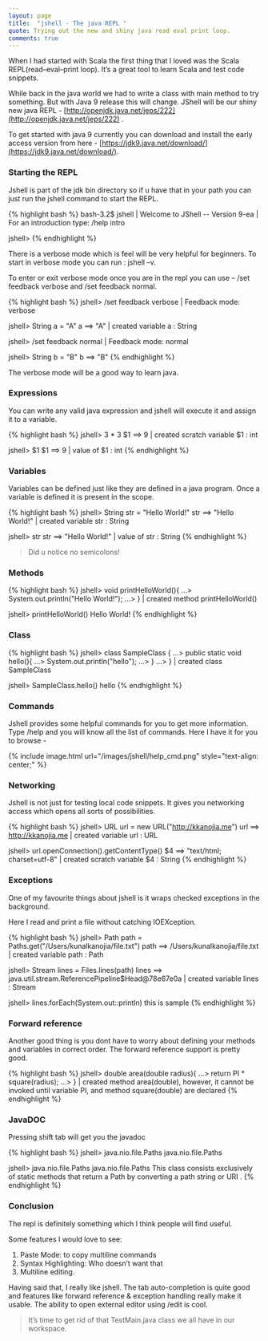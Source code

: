 ```yaml
---
layout: page
title:  "jshell - The java REPL "
quote: Trying out the new and shiny java read eval print loop.
comments: true
---
```


When I had started with Scala the first thing that I loved was the Scala REPL(read–eval–print loop).
It’s a great tool to learn Scala and test code snippets.

While back in the java world we had to write a class with main method to try something. But with Java 9 release this will change.
JShell will be our shiny new java REPL - [http://openjdk.java.net/jeps/222](http://openjdk.java.net/jeps/222) .


To get started with java 9 currently you can download and install the early access version from here - [https://jdk9.java.net/download/](https://jdk9.java.net/download/).

### Starting the REPL

Jshell is part of the jdk bin directory so if u have that in your path you can just run the jshell command to start the REPL.

{% highlight bash %}
bash-3.2$ jshell
|  Welcome to JShell -- Version 9-ea
|  For an introduction type: /help intro

jshell>
{% endhighlight %}


There is a verbose mode which is feel will be very helpful for beginners. To start in verbose mode you can run : jshell –v.

To enter or exit verbose mode once you are in the repl you can use –
/set feedback verbose and /set feedback normal.


{% highlight bash %}
jshell> /set feedback verbose
|  Feedback mode: verbose

jshell> String a = "A"
a ==> "A"
|  created variable a : String

jshell> /set feedback normal
|  Feedback mode: normal

jshell> String b = "B"
b ==> "B"
{% endhighlight %}

The verbose mode will be a good way to learn java.

### Expressions
You can write any valid java expression and jshell will execute it and assign it to a variable.

{% highlight bash %}
jshell> 3 * 3
$1 ==> 9
|  created scratch variable $1 : int

jshell> $1
$1 ==> 9
|  value of $1 : int
{% endhighlight %}


### Variables
Variables can be defined just like they are defined in a java program. Once a variable is defined it is present in the scope.

{% highlight bash %}
jshell> String str = "Hello World!"
str ==> "Hello World!"
|  created variable str : String

jshell> str
str ==> "Hello World!"
|  value of str : String
{% endhighlight %}

> Did u notice no semicolons!

### Methods

{% highlight bash %}
jshell> void printHelloWorld(){
   ...> System.out.println("Hello World!");
   ...> }
|  created method printHelloWorld()

jshell> printHelloWorld()
Hello World!
{% endhighlight %}

### Class

{% highlight bash %}
jshell> class SampleClass {
   ...> public static void hello(){
   ...> System.out.println("hello");
   ...> }
   ...> }
|  created class SampleClass

jshell> SampleClass.hello()
hello
{% endhighlight %}


### Commands
Jshell provides some helpful commands for you to get more information. Type /help and you will know all the list of commands. Here I have it for you to browse -

{% include image.html url="/images/jshell/help_cmd.png" style="text-align: center;" %}


### Networking
Jshell is not just for testing local code snippets. It gives you networking access which opens all sorts of possibilities.

{% highlight bash %}
jshell> URL url = new URL("http://kkanojia.me")
url ==> http://kkanojia.me
|  created variable url : URL

jshell> url.openConnection().getContentType()
$4 ==> "text/html; charset=utf-8"
|  created scratch variable $4 : String
{% endhighlight %}

### Exceptions
One of my favourite things about jshell is it wraps checked exceptions in the background.

Here I read and print a file without catching IOEXception.

{% highlight bash %}
jshell> Path path = Paths.get("/Users/kunalkanojia/file.txt")
path ==> /Users/kunalkanojia/file.txt
|  created variable path : Path

jshell> Stream<String> lines = Files.lines(path)
lines ==> java.util.stream.ReferencePipeline$Head@78e67e0a
|  created variable lines : Stream<String>

jshell> lines.forEach(System.out::println)
this is sample
{% endhighlight %}


### Forward reference
Another good thing is you dont have to worry about defining your methods and variables in correct order.
The forward reference support is pretty good.

{% highlight bash %}
jshell> double area(double radius){
   ...> return PI * square(radius);
   ...> }
|  created method area(double), however, it cannot be invoked until variable PI, and method square(double) are declared
{% endhighlight %}


### JavaDOC

Pressing shift tab will get you the javadoc

{% highlight bash %}
jshell> java.nio.file.Paths
java.nio.file.Paths
<press shift-tab again to see javadoc>

jshell> java.nio.file.Paths
java.nio.file.Paths
This class consists exclusively of static methods that return a Path by
converting a path string or URI .
{% endhighlight %}

### Conclusion
The repl is definitely something which I think people will find useful.

Some features I would love to see:

  1. Paste Mode: to copy multiline commands
  2. Syntax Highlighting: Who doesn’t want that
  3. Multiline editing.

Having said that, I really like jshell.
The tab auto-completion is quite good and  features like forward reference & exception handling really make it usable.
The ability to open external editor using /edit is cool.

> It’s time to get rid of that TestMain.java class we all have in our workspace.